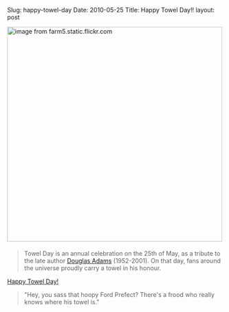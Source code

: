 Slug: happy-towel-day
Date: 2010-05-25
Title: Happy Towel Day!!
layout: post


<a href="http://farm5.static.flickr.com/4048/4639375266_1916b2e173_o.png"><img class="asset  asset-image at-xid-6a010534988cd3970b0133ee6c9c39970b image-full" alt="image from farm5.static.flickr.com" title="image from farm5.static.flickr.com" src="http://steveivy.typepad.com/.a/6a010534988cd3970b0133ee6c9c39970b-800wi" border="0" style="margin: 0px 0px 5px 0px; width:500px;" /></a>

>Towel Day is an annual celebration on the 25th of May, as a tribute to the late author [Douglas Adams](http://en.wikipedia.org/wiki/Douglas_adams) (1952-2001). On that day, fans around the universe proudly carry a towel in his honour.

[Happy Towel Day!](http://www.towelday.org/)

>"Hey, you sass that hoopy Ford Prefect? There's a frood who really knows where his towel is."

